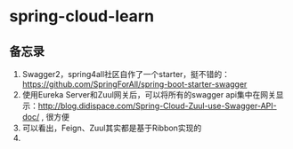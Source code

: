 # spring-cloud-learn

## 备忘录
1. Swagger2，spring4all社区自作了一个starter，挺不错的：https://github.com/SpringForAll/spring-boot-starter-swagger
2. 使用Eureka Server和Zuul网关后，可以将所有的swagger api集中在网关显示：http://blog.didispace.com/Spring-Cloud-Zuul-use-Swagger-API-doc/
    , 很方便
3. 可以看出，Feign、Zuul其实都是基于Ribbon实现的
4. 